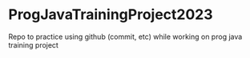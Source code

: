 # ProgJavaTrainingProject2023

Repo to practice using github (commit, etc) while working on prog java training project
